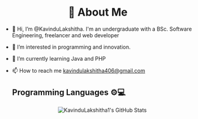 <div align="center">
  <h1>🎈 About Me</h1>
</div>

- 👋 Hi, I’m @KavinduLakshitha. I'm an undergraduate with a BSc. Software Engineering, freelancer and web developer
- 👀 I’m interested in programming and innovation.
- 🌱 I’m currently learning Java and PHP
- 📫 How to reach me kavindulakshitha406@gmail.com

  <div>
    <h2>Programming Languages ⚙💻</h2>
  </div>

  

  <div align="center">
    <img src="https://github-profile-summary-cards.vercel.app/api/cards/profile-details?username=KavinduLakshitha1&theme=github_dark" alt="KavinduLakshitha1's GitHub Stats"/>
</div>

<!---
KavinduLakshitha1/KavinduLakshitha1 is a ✨ special ✨ repository because its `README.md` (this file) appears on your GitHub profile.
- 💞️ I’m looking to collaborate on ...
You can click the Preview link to take a look at your changes.
--->
